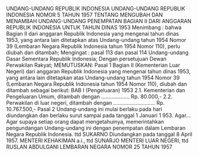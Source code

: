  UNDANG-UNDANG REPUBLIK INDONESIA UNDANG-UNDANG REPUBLIK INDONESIA NOMOR 5 TAHUN 1957 TENTANG MENGUBAH DAN MENAMBAH UNDANG-UNDANG PENEMPATAN BAGIAN II DARI ANGGARAN REPUBLIK INDONESIA UNTUK TAHUN DINAS 1953
Menimbang :
 bahwa Bagian II dari anggaran Republik Indonesia yang mengenai tahun dinas 1953, yang antara lain ditetapkan atas Undang-undang tahun 1954 Nomor 39 (Lembaran Negara Republik Indonesia tahun 1954 Nomor 110), perlu diubah dan ditambah;
Mengingat :
 pasal 113 dan pasal 114 Undang-undang Dasar Sementara Republik Indonesia; Dengan persetujuan Dewan Perwakilan Rakyat;
MEMUTUSKAN:
Pasal 1
Bagian II (Kementerian Luar Negeri) dari anggaran Republik Indonesia yang mengenai tahun dinas 1953, yang antara lain ditetapkan atas Undang-undang tahun 1954 Nomor 39 (Lembaran Negara Republik Indonesia tahun 1954 Nomor 110), diubah dan ditambah sebagai berikut: BAB I (Pengeluaran) 1953 2.1. Kementerian dan Pengeluaran Umum, ditambah dengan ................... Rp. 80.000,- 2.2. Perwakilan di luar negeri, ditambah dengan ............................ Rp. 10.767.500,-
Pasal 2
Undang-undang ini mulai berlaku pada hari diundangkan dan berlaku surut sampai pada tanggal 1 Januari 1 953. Agar… Agar supaya setiap orang dapat mengetahuinya, memerintahkan pengundangan Undang-undang ini dengan penempatan dalam Lembaran Negara Republik Indonesia. ttd SUKARNO Diundangkan pada tanggal 8 April 1957. MENTERI KEHAKIMAN a.i., ttd SUNARJO MENTERI LUAR NEGERI, ttd RUSLAN ABDULGANI LEMBARAN NEGARA NOMOR 25 TAHUN 1957